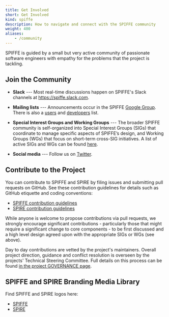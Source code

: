 ```yaml
---
title: Get Involved
short: Get Involved
kind: spiffe
description: How to navigate and connect with the SPIFFE community
weight: 400
aliases:
    - /community
---
```


SPIFFE is guided by a small but very active community of passionate software engineers with empathy for the problems that the project is tackling.

## Join the Community

* **Slack** --- Most real-time discussions happen on SPIFFE's Slack channels at https://spiffe.slack.com.

* **Mailing lists** --- Announcements occur in the SPIFFE [Google Group](https://groups.google.com/a/spiffe.io/forum/#!forum/announce). There is also a [users](https://groups.google.com/a/spiffe.io/forum/#!forum/user-discussion) and [developers](https://groups.google.com/a/spiffe.io/forum/#!forum/dev-discussion) list.

* **Special Interest Groups and Working Groups** --- The broader SPIFFE community is self-organized into Special Interest Groups (SIGs) that coordinate to manage specific aspects of SPIFFE’s design, and Working Groups (WGs) that focus on short-term cross-SIG initiatives. A list of active SIGs and WGs can be found [here](https://github.com/spiffe/spiffe/tree/master/community).

* **Social media** --- Follow us on [Twitter](https://twitter.com/SPIFFEio).

## Contribute to the Project

You can contribute to SPIFFE and SPIRE by filing issues and submitting pull requests on GitHub. See these contribution guidelines for details such as GitHub etiquette and coding conventions:

* [SPIFFE contribution guidelines](https://github.com/spiffe/spiffe/blob/master/CONTRIBUTING.md)
* [SPIRE contribution guidelines](https://github.com/spiffe/spire/blob/master/CONTRIBUTING.md)

While anyone is welcome to propose contributions via pull requests, we strongly encourage significant contributions - particularly those that might require a significant change to core components - to be first discussed and a high level design agreed upon with the appropriate SIGs or WGs (see above).

Day to day contributions are vetted by the project's maintainers. Overall project direction, guidance and conflict resolution is overseen by the projects' Technical Steering Committee. Full details on this process can be found [in the project GOVERNANCE page](https://github.com/spiffe/spiffe/blob/master/GOVERNANCE.md).

## SPIFFE and SPIRE Branding Media Library

Find SPIFFE and SPIRE logos here:

* [SPIFFE](https://branding.cncf.io/projects/spiffe)
* [SPIRE](https://branding.cncf.io/projects/spire)
